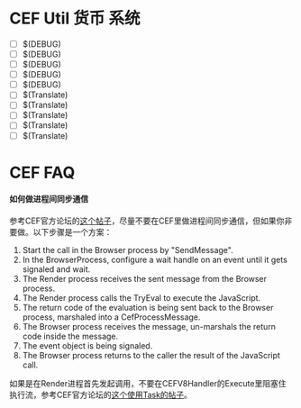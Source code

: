 CEF Util 货币 系统
==================
- [ ] $(DEBUG)
- [ ] $(DEBUG)
- [ ] $(DEBUG)
- [ ] $(DEBUG)
- [ ] $(DEBUG)
- [ ] $(Translate)
- [ ] $(Translate)
- [ ] $(Translate)
- [ ] $(Translate)
- [ ] $(Translate)

CEF FAQ
========================

#### 如何做进程间同步通信
参考CEF官方论坛的[这个帖子](http://www.magpcss.org/ceforum/viewtopic.php?f=6&t=10680)，尽量不要在CEF里做进程间同步通信，但如果你非要做。以下步骤是一个方案：

1. Start the call in the Browser process by "SendMessage".
2. In the BrowserProcess, configure a wait handle on an event until it gets signaled and wait.
3. The Render process receives the sent message from the Browser process.
4. The Render process calls the TryEval to execute the JavaScript.
5. The return code of the evaluation is being sent back to the Browser process, marshaled into a CefProcessMessage.
6. The Browser process receives the message, un-marshals the return code inside the message.
7. The event object is being signaled.
8. The Browser process returns to the caller the result of the JavaScript call.

如果是在Render进程首先发起调用，不要在CEFV8Handler的Execute里阻塞住执行流，参考CEF官方论坛的[这个使用Task的帖子](http://www.magpcss.org/ceforum/viewtopic.php?f=14&t=11132)。
